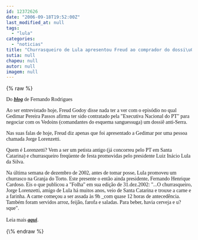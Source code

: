 ```yaml
---
id: 12372626
date: "2006-09-18T19:52:00Z"
last_modified_at: null
tags:
  - "lula"
categories:
  - "noticias"
title: "Churrasqueiro de Lula apresentou Freud ao comprador do dossi\u00ea"
sutia: null
chapeu: null
autor: null
imagem: null
---
```

{\% raw %}
<p><span style="font-family: Verdana;">Do <strong><em><a href="http://fivenews.sjcc.com.br/https:/uolpolitica.blog.uol.com.br/" target="_blank" rel="noopener noreferrer">blog</a></em></strong> de Fernando Rodrigues</span></p>
<p><span style="font-family: Verdana;">Ao ser entrevistado hoje, Freud Godoy disse nada ter a ver com o epis&oacute;dio no qual Gedimar Pereira Passos afirma ter sido contratado pela "Executiva Nacional do PT" para negociar com os Vedoins (comandantes do esquema sanguessuga) um dossi&ecirc; anti-Serra.</span></p>
<p><span style="font-family: Verdana;">Nas suas falas de hoje, Freud diz apenas que foi apresentado a Gedimar por uma pessoa chamada Jorge Lorenzetti.</span></p>
<p><span style="font-family: Verdana;">Quem &eacute; Lorenzetti? Vem a ser um petista antigo (j&aacute; concorreu pelo PT em Santa Catarina) e churrasqueiro freq&uuml;ente de festa promovidas pelo presidente Luiz In&aacute;cio Lula da Silva.</span></p>
<p><span style="font-family: Verdana;">Na &uacute;ltima semana de dezembro de 2002, antes de tomar posse, Lula promoveu um churrasco na Granja do Torto. Este presente o ent&atilde;o ainda presidente, Fernando Henrique Cardoso. Eis o que publicou a "Folha" em sua edi&ccedil;&atilde;o de 31.dez.2002: "...O churrasqueiro, Jorge Lorenzetti, amigo de Lula h&aacute; muitos anos, veio de Santa Catarina e trouxe a carne e a farinha. A carne come&ccedil;ou a ser assada &agrave;s 9h _com quase 12 horas de anteced&ecirc;ncia. Tamb&eacute;m foram servidos arroz, feij&atilde;o, farofa e saladas. Para beber, havia cerveja e u?sque".<br /><br />Leia mais <strong><em><a href="http://fivenews.sjcc.com.br/https:/uolpolitica.blog.uol.com.br/" target="_blank" rel="noopener noreferrer">aqui</a></em></strong>.</span></p>
{\% endraw %}